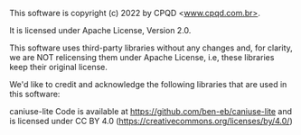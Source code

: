 This software is copyright (c) 2022 by CPQD <www.cpqd.com.br>.

It is licensed under Apache License, Version 2.0.

This software uses third-party libraries without any changes and, for clarity, we are NOT relicensing them under Apache License, i.e, these libraries keep their original license.

We'd like to credit and acknowledge the following libraries that are used in this software:

caniuse-lite Code is available at https://github.com/ben-eb/caniuse-lite and is licensed under CC BY 4.0 (https://creativecommons.org/licenses/by/4.0/)
